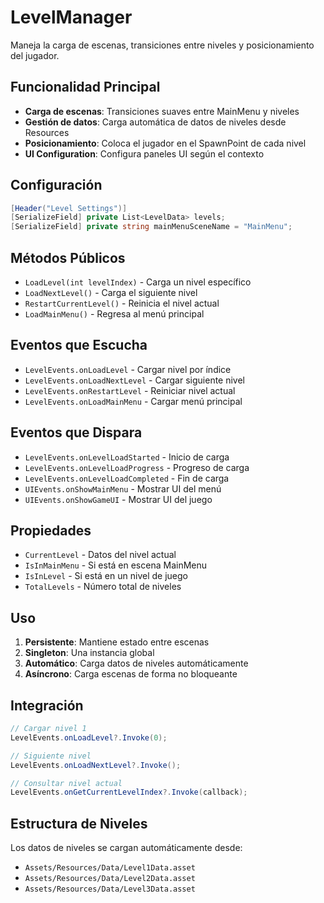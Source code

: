 # LevelManager

Maneja la carga de escenas, transiciones entre niveles y posicionamiento del jugador.

## Funcionalidad Principal

- **Carga de escenas**: Transiciones suaves entre MainMenu y niveles
- **Gestión de datos**: Carga automática de datos de niveles desde Resources
- **Posicionamiento**: Coloca el jugador en el SpawnPoint de cada nivel
- **UI Configuration**: Configura paneles UI según el contexto

## Configuración

```csharp
[Header("Level Settings")]
[SerializeField] private List<LevelData> levels;
[SerializeField] private string mainMenuSceneName = "MainMenu";
```

## Métodos Públicos

- `LoadLevel(int levelIndex)` - Carga un nivel específico
- `LoadNextLevel()` - Carga el siguiente nivel
- `RestartCurrentLevel()` - Reinicia el nivel actual
- `LoadMainMenu()` - Regresa al menú principal

## Eventos que Escucha

- `LevelEvents.onLoadLevel` - Cargar nivel por índice
- `LevelEvents.onLoadNextLevel` - Cargar siguiente nivel
- `LevelEvents.onRestartLevel` - Reiniciar nivel actual
- `LevelEvents.onLoadMainMenu` - Cargar menú principal

## Eventos que Dispara

- `LevelEvents.onLevelLoadStarted` - Inicio de carga
- `LevelEvents.onLevelLoadProgress` - Progreso de carga
- `LevelEvents.onLevelLoadCompleted` - Fin de carga
- `UIEvents.onShowMainMenu` - Mostrar UI del menú
- `UIEvents.onShowGameUI` - Mostrar UI del juego

## Propiedades

- `CurrentLevel` - Datos del nivel actual
- `IsInMainMenu` - Si está en escena MainMenu
- `IsInLevel` - Si está en un nivel de juego
- `TotalLevels` - Número total de niveles

## Uso

1. **Persistente**: Mantiene estado entre escenas
2. **Singleton**: Una instancia global
3. **Automático**: Carga datos de niveles automáticamente
4. **Asíncrono**: Carga escenas de forma no bloqueante

## Integración

```csharp
// Cargar nivel 1
LevelEvents.onLoadLevel?.Invoke(0);

// Siguiente nivel
LevelEvents.onLoadNextLevel?.Invoke();

// Consultar nivel actual
LevelEvents.onGetCurrentLevelIndex?.Invoke(callback);
```

## Estructura de Niveles

Los datos de niveles se cargan automáticamente desde:

- `Assets/Resources/Data/Level1Data.asset`
- `Assets/Resources/Data/Level2Data.asset`
- `Assets/Resources/Data/Level3Data.asset`
